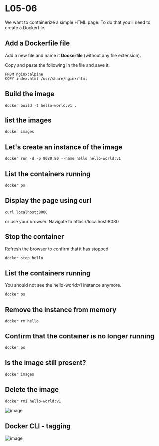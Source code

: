 # L05-06

We want to containerize a simple HTML page.  To do that you’ll need to create a Dockerfile.

## Add a Dockerfile file

Add a new file and name it **Dockerfile** (without any file extension).

Copy and paste the following in the file and save it:

    FROM nginx:alpine
    COPY index.html /usr/share/nginx/html

## Build the image

    docker build -t hello-world:v1 .

## list the images

    docker images

## Let's create an instance of the image

    docker run -d -p 8080:80 --name hello hello-world:v1

## List the containers running

    docker ps

## Display the page using curl

    curl localhost:8080

or use your browser. Navigate to https://localhost:8080

## Stop the container

Refresh the browser to confirm that it has stopped

    docker stop hello

## List the containers running

You should not see the hello-world:v1 instance anymore.

    docker ps

## Remove the instance from memory

    docker rm hello

## Confirm that the container is no longer running

    docker ps


## Is the image still present?

    docker images

## Delete the image

    docker rmi hello-world:v1

![image](https://github.com/user-attachments/assets/54270d01-a547-4486-aad5-7e3fa8d69a71)

## Docker CLI - tagging

![image](https://github.com/user-attachments/assets/c3f72b85-5053-4a1e-93b2-95d8e05bd31b)
